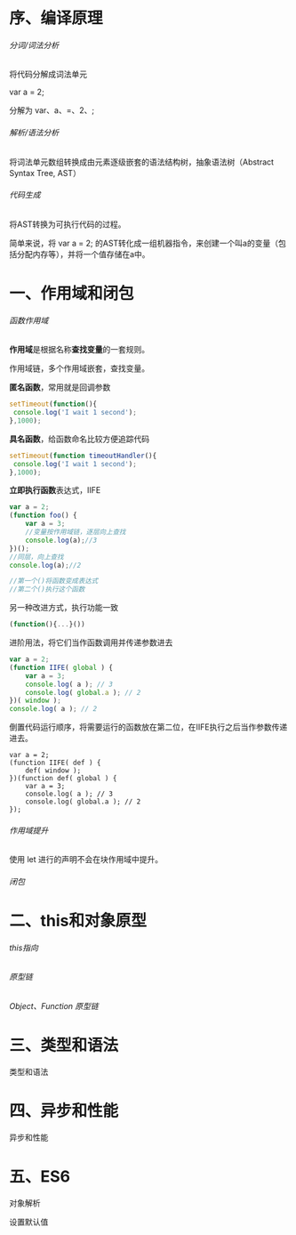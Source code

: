 # 序、编译原理

###### 分词/词法分析

将代码分解成词法单元

var a = 2;  

分解为 var、a、=、2、;



###### 解析/语法分析

将词法单元数组转换成由元素逐级嵌套的语法结构树，抽象语法树（Abstract Syntax Tree, AST）



###### 代码生成

将AST转换为可执行代码的过程。

简单来说，将 var a = 2; 的AST转化成一组机器指令，来创建一个叫a的变量（包括分配内存等），并将一个值存储在a中。

# 一、作用域和闭包

###### 函数作用域

**作用域**是根据名称**查找变量**的一套规则。

作用域链，多个作用域嵌套，查找变量。

**匿名函数**，常用就是回调参数

```javascript
setTimeout(function(){
 console.log('I wait 1 second');
},1000);
```

**具名函数**，给函数命名比较方便追踪代码

```javascript
setTimeout(function timeoutHandler(){
 console.log('I wait 1 second');
},1000);
```

**立即执行函数**表达式，IIFE

```javascript
var a = 2;
(function foo() {
	var a = 3;
	//变量按作用域链，逐层向上查找
    console.log(a);//3
})();
//同层，向上查找
console.log(a);//2

//第一个()将函数变成表达式
//第二个()执行这个函数

```

另一种改进方式，执行功能一致

```javascript
(function(){...}())
```

进阶用法，将它们当作函数调用并传递参数进去

```javascript
var a = 2;
(function IIFE( global ) {
	var a = 3;
	console.log( a ); // 3
	console.log( global.a ); // 2
})( window );
console.log( a ); // 2
```

倒置代码运行顺序，将需要运行的函数放在第二位，在IIFE执行之后当作参数传递进去。

```
var a = 2;
(function IIFE( def ) {
	def( window );
})(function def( global ) {
	var a = 3;
	console.log( a ); // 3
	console.log( global.a ); // 2
});
```



###### 作用域提升

使用 let 进行的声明不会在块作用域中提升。





###### 闭包





# 二、this和对象原型

###### this指向



###### 原型链



###### Object、Function 原型链

# 三、类型和语法

类型和语法

# 四、异步和性能

异步和性能

# 五、ES6

对象解析

设置默认值

